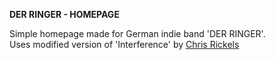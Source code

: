 <b>DER RINGER - HOMEPAGE</b>

Simple homepage made for German indie band 'DER RINGER'.<br/>
Uses modified version of 'Interference' by [Chris Rickels](http://codepen.io/cRckls/pen/tvbgG)